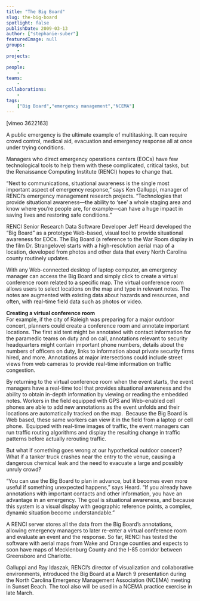 ```yaml
---
title: "The Big Board"
slug: the-big-board
spotlight: false
publishDate: 2009-03-13
author: ["stephanie-suber"]
featuredImage: null
groups:
    - 
projects:
    - 
people:
    - 
teams: 
    - 
collaborations:
    - 
tags:
    ["Big Board","emergency management","NCEMA"]
---
```

<p>[vimeo 3622163]</p>

<p>A public emergency is the ultimate example of multitasking. It can require crowd control, medical aid, evacuation and emergency response all at once under trying conditions.</p>

<p>Managers who direct emergency operations centers (EOCs) have few technological tools to help them with these complicated, critical tasks, but the Renaissance Computing Institute (RENCI) hopes to change that.<!--more--></p>

<p>“Next to communications, situational awareness is the single most important aspect of emergency response,” says Ken Galluppi, manager of RENCI’s emergency management research projects. “Technologies that provide situational awareness—the ability to ‘see’ a whole staging area and know where you’re people are, for example—can have a huge impact in saving lives and restoring safe conditions.”</p>

<p>RENCI Senior Research Data Software Developer Jeff Heard developed the “Big Board” as a prototype Web-based, visual tool to provide situational awareness for EOCs. The Big Board (a reference to the War Room display in the film Dr. Strangelove) starts with a high-resolution aerial map of a location, developed from photos and other data that every North Carolina county routinely updates.</p>

<p>With any Web-connected desktop of laptop computer, an emergency manager can access the Big Board and simply click to create a virtual conference room related to a specific map. The virtual conference room allows users to select locations on the map and type in relevant notes. The notes are augmented with existing data about hazards and resources, and often, with real-time field data such as photos or video.</p>

<p><span class="head2"><strong>Creating a virtual conference room</strong></span><br />
 For example, if the city of Raleigh was preparing for a major outdoor concert, planners could create a conference room and annotate important locations. The first aid tent might be annotated with contact information for the paramedic teams on duty and on call, annotations relevant to security headquarters might contain important phone numbers, details about the numbers of officers on duty, links to information about private security firms hired, and more. Annotations at major intersections could include street views from web cameras to provide real-time information on traffic congestion.</p>

<p>By returning to the virtual conference room when the event starts, the event managers have a real-time tool that provides situational awareness and the ability to obtain in-depth information by viewing or reading the embedded notes. Workers in the field equipped with GPS and Web-enabled cell phones are able to add new annotations as the event unfolds and their locations are automatically tracked on the map.  Because the Big Board is Web based, these same workers can view it in the field from a laptop or cell phone.  Equipped with real-time images of traffic, the event managers can run traffic routing algorithms and display the resulting change in traffic patterns before actually rerouting traffic.</p>

<p>But what if something goes wrong at our hypothetical outdoor concert? What if a tanker truck crashes near the entry to the venue, causing a dangerous chemical leak and the need to evacuate a large and possibly unruly crowd?</p>

<p>“You can use the Big Board to plan in advance, but it becomes even more useful if something unexpected happens,” says Heard. “If you already have annotations with important contacts and other information, you have an advantage in an emergency. The goal is situational awareness, and because this system is a visual display with geographic reference points, a complex, dynamic situation become understandable.”</p>

<p>A RENCI server stores all the data from the Big Board’s annotations, allowing emergency managers to later re-enter a virtual conference room and evaluate an event and the response. So far, RENCI has tested the software with aerial maps from Wake and Orange counties and expects to soon have maps of Mecklenburg County and the I-85 corridor between Greensboro and Charlotte.</p>

<p>Galluppi and Ray Idaszak, RENCI’s director of visualization and collaborative environments, introduced the Big Board at a March 9 presentation during the North Carolina Emergency Management Association (NCEMA) meeting in Sunset Beach. The tool also will be used in a NCEMA practice exercise in late March.</p>
